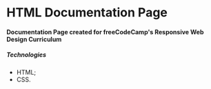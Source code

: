 # HTML Documentation Page

#### Documentation Page created for freeCodeCamp's Responsive Web Design Curriculum

##### Technologies

- HTML;
- CSS.